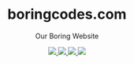 <div align="center">
  <h1>boringcodes.com</h1>
  <p>Our Boring Website</p>
  
  <div>
    <a href="https://github.com/boringcodes/boringcodes.com" aria-label="Commitizen Friendly">
      <img src="https://img.shields.io/badge/commitizen-friendly-brightgreen.svg?style=flat-square">
    </a>
    <a href="" aria-label="Netlify Deploy Status">
      <img src="https://img.shields.io/netlify/26f56edb-69c0-46af-b5f3-8329d7867f10?style=flat-square">
    </a>
    <a href="https://github.com/boringcodes/boringcodes.com" aria-label="Dependencies Status">
      <img src="https://img.shields.io/david/boringcodes/boringcodes.com?style=flat-square">
    </a>
    <a href="https://github.com/boringcodes/boringcodes.com/blob/master/LICENSE" aria-label="License">
      <img src="https://img.shields.io/github/license/boringcodes/boringcodes.com?style=flat-square">
    </a>
  </div>
</div>
